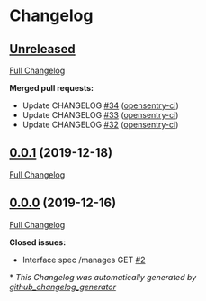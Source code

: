 # Changelog

## [Unreleased](https://github.com/OpenSentry/idp/tree/HEAD)

[Full Changelog](https://github.com/OpenSentry/idp/compare/0.0.1...HEAD)

**Merged pull requests:**

- Update CHANGELOG [\#34](https://github.com/OpenSentry/idp/pull/34) ([opensentry-ci](https://github.com/opensentry-ci))
- Update CHANGELOG [\#33](https://github.com/OpenSentry/idp/pull/33) ([opensentry-ci](https://github.com/opensentry-ci))
- Update CHANGELOG [\#32](https://github.com/OpenSentry/idp/pull/32) ([opensentry-ci](https://github.com/opensentry-ci))

## [0.0.1](https://github.com/OpenSentry/idp/tree/0.0.1) (2019-12-18)

[Full Changelog](https://github.com/OpenSentry/idp/compare/0.0.0...0.0.1)

## [0.0.0](https://github.com/OpenSentry/idp/tree/0.0.0) (2019-12-16)

[Full Changelog](https://github.com/OpenSentry/idp/compare/29adf8a8d1f7a77617f984a25af01f1820140281...0.0.0)

**Closed issues:**

- Interface spec /manages GET [\#2](https://github.com/OpenSentry/idp/issues/2)



\* *This Changelog was automatically generated by [github_changelog_generator](https://github.com/github-changelog-generator/github-changelog-generator)*
